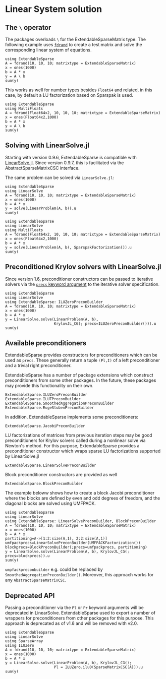 # Linear System solution

## The `\` operator
The packages overloads `\` for the ExtendableSparseMatrix type.
The following example uses [`fdrand`](@ref) to create a test matrix and solve
the corresponding linear system of equations.

```@example
using ExtendableSparse
A = fdrand(10, 10, 10; matrixtype = ExtendableSparseMatrix)
x = ones(1000)
b = A * x
y = A \ b
sum(y)
```

This works as well for number types besides `Float64` and related, in this case,
by default a LU factorization based on Sparspak is used.

```@example
using ExtendableSparse
using MultiFloats
A = fdrand(Float64x2, 10, 10, 10; matrixtype = ExtendableSparseMatrix)
x = ones(Float64x2,1000)
b = A * x
y = A \ b
sum(y)
```

## Solving with LinearSolve.jl

Starting with version 0.9.6, ExtendableSparse is compatible
with [LinearSolve.jl](https://github.com/SciML/LinearSolve.jl).
Since version 0.9.7, this is facilitated via the
AbstractSparseMatrixCSC interface. 


The same problem can be solved via `LinearSolve.jl`:

```@example
using ExtendableSparse
using LinearSolve
A = fdrand(10, 10, 10; matrixtype = ExtendableSparseMatrix)
x = ones(1000)
b = A * x
y = solve(LinearProblem(A, b)).u
sum(y)
```

```@example
using ExtendableSparse
using LinearSolve
using MultiFloats
A = fdrand(Float64x2, 10, 10, 10; matrixtype = ExtendableSparseMatrix)
x = ones(Float64x2,1000)
b = A * x
y = solve(LinearProblem(A, b), SparspakFactorization()).u
sum(y)
```

## Preconditioned Krylov solvers  with LinearSolve.jl

Since version 1.6, preconditioner constructors can be passed to iterative solvers via the [`precs`
keyword argument](https://docs.sciml.ai/LinearSolve/stable/basics/Preconditioners/#prec)
to the iterative solver specification.

```@example
using ExtendableSparse
using LinearSolve 
using ExtendableSparse: ILUZeroPreconBuilder
A = fdrand(10, 10, 10; matrixtype = ExtendableSparseMatrix)
x = ones(1000)
b = A * x
y = LinearSolve.solve(LinearProblem(A, b), 
                      KrylovJL_CG(; precs=ILUZeroPreconBuilder())).u
sum(y)
```

## Available preconditioners
ExtendableSparse provides constructors for preconditioners which can be used as `precs`.
These generally return a tuple `(Pl,I)` of a left preconditioner and a trivial right preconditioner.

ExtendableSparse has a number of package extensions which construct preconditioners
from some other packages. In the future, these packages may provide this functionality on their own.

```@docs
ExtendableSparse.ILUZeroPreconBuilder
ExtendableSparse.ILUTPreconBuilder
ExtendableSparse.SmoothedAggregationPreconBuilder
ExtendableSparse.RugeStubenPreconBuilder
```

In addition, ExtendableSparse implements some preconditioners:

```@docs
ExtendableSparse.JacobiPreconBuilder
```

LU factorizations of  matrices from previous iteration steps may be good
preconditioners for Krylov solvers called during a nonlinear solve via
Newton's method. For this purpose, ExtendableSparse provides a preconditioner constructor
which wraps sparse LU factorizations  supported by LinearSolve.jl
```@docs
ExtendableSparse.LinearSolvePreconBuilder
```


Block preconditioner constructors are provided as well
```@docs;  canonical=false
ExtendableSparse.BlockPreconBuilder
```


The example beloww shows how to create a  block Jacobi preconditioner where the blocks are defined by even and odd
degrees of freedom, and the diagonal blocks are solved using UMFPACK.
```@example
using ExtendableSparse
using LinearSolve 
using ExtendableSparse: LinearSolvePreconBuilder, BlockPreconBuilder
A = fdrand(10, 10, 10; matrixtype = ExtendableSparseMatrix)
x = ones(1000)
b = A * x
partitioning=A->[1:2:size(A,1), 2:2:size(A,1)]
umfpackprecs=LinearSolvePreconBuilder(UMFPACKFactorization())
blockprecs=BlockPreconBuilder(;precs=umfpackprecs, partitioning)
y = LinearSolve.solve(LinearProblem(A, b), KrylovJL_CG(; precs=blockprecs)).u
sum(y)
```
`umpfackpreconbuilder` e.g. could be replaced by `SmoothedAggregationPreconBuilder()`. Moreover, this approach
works for any `AbstractSparseMatrixCSC`.


## Deprecated API
Passing a preconditioner via the `Pl` or `Pr` keyword arguments
will be deprecated in LinearSolve. ExtendableSparse used to
export a number of wrappers for preconditioners from other packages
for this purpose. This approach is deprecated as of v1.6 and will be removed
with v2.0.

```@example
using ExtendableSparse
using LinearSolve
using SparseArray
using ILUZero
A = fdrand(10, 10, 10; matrixtype = ExtendableSparseMatrix)
x = ones(1000)
b = A * x
y = LinearSolve.solve(LinearProblem(A, b), KrylovJL_CG();
                      Pl = ILUZero.ilu0(SparseMatrixCSC(A))).u
sum(y)
```
